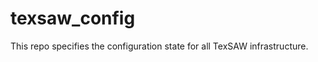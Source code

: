 texsaw_config
==========

This repo specifies the configuration state for all TexSAW infrastructure.

